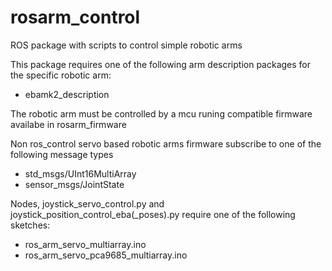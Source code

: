 # rosarm_control
ROS package with scripts to control simple robotic arms

This package requires one of the following arm description packages for the specific robotic arm:
- ebamk2_description

The robotic arm must be controlled by a mcu runing compatible firmware availabe in rosarm_firmware

Non ros_control servo based robotic arms firmware subscribe to one of the following message types
- std_msgs/UInt16MultiArray
- sensor_msgs/JointState

Nodes, joystick_servo_control.py and joystick_position_control_eba(_poses).py require one of the following sketches:
- ros_arm_servo_multiarray.ino
- ros_arm_servo_pca9685_multiarray.ino
